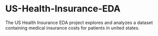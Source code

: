 # US-Health-Insurance-EDA
The US Health Insurance EDA project explores and analyzes a dataset containing medical insurance costs for patients in united states.
